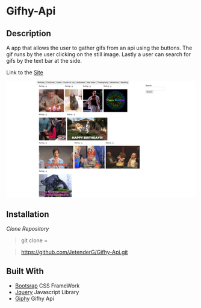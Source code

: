 Gifhy-Api
====

Description
----

A app that allows the user to gather gifs from an api using the buttons. The gif runs by the user clicking on the still image. Lastly a user can search for gifs by the text bar at the side.

Link to the [Site](https://jetenderg.github.io/Gifhy-Api/)

![Page](assets/images/1560908446995.png)

Installation
----
*Clone Repository*

> git clone =

> https://github.com/JetenderG/Gifhy-Api.git


Built With
---
- [Bootsrap](https://getbootstrap.com/) CSS FrameWork
- [Jquery](https://jquery.com/) Javascript Library
- [Giphy](https://developers.giphy.com/) Gifhy Api


    